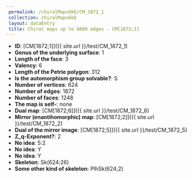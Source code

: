 ```yaml
--- 
 permalink: /chiralMaps6kE/CM_1872_1 
 collection: chiralMaps6kE
 layout: dataEntry
 title: Chiral maps up to 6000 edges - CM[1872;1]
---
```


- **ID**: [CM[1872;1]]({{ site.url }}/test/CM_1872_1)
- **Genus of the underlying surface**: 1
- **Length of the face**: 3
- **Valency**: 6
- **Length of the Petrie polygon**: 312
- **Is the automorphism group solvable?**: S
- **Number of vertices**: 624
- **Number of edges**: 1872
- **Number of faces**: 1248
- **The map is self-**: none
- **Dual map**: [CM[1872;6]]({{ site.url }}/test/CM_1872_6)
- **Mirror (enantihomorphic) map**: [CM[1872;2]]({{ site.url }}/test/CM_1872_2)
- **Dual of the mirror image**: [CM[1872;5]]({{ site.url }}/test/CM_1872_5)
- **Z_q-Exponent?**: 2
- **No idea**:  5:2
- **No idea**: Y
- **No idea**: Y
- **Skeleton**: Sk(624;26)
- **Some other kind of skeleton**: PlhSk(624;2)
